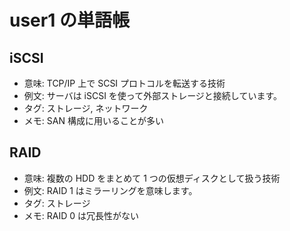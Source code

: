 # user1 の単語帳

## iSCSI

- 意味: TCP/IP 上で SCSI プロトコルを転送する技術
- 例文: サーバは iSCSI を使って外部ストレージと接続しています。
- タグ: ストレージ, ネットワーク
- メモ: SAN 構成に用いることが多い

## RAID

- 意味: 複数の HDD をまとめて 1 つの仮想ディスクとして扱う技術
- 例文: RAID 1 はミラーリングを意味します。
- タグ: ストレージ
- メモ: RAID 0 は冗長性がない
